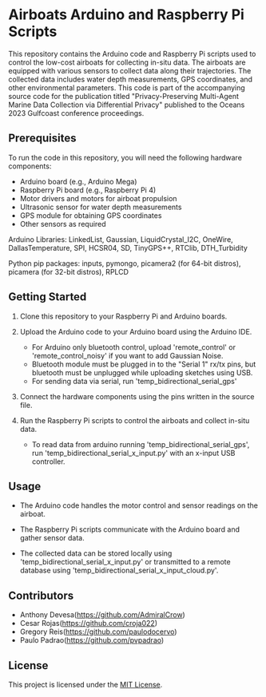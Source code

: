 # Airboats Arduino and Raspberry Pi Scripts

This repository contains the Arduino code and Raspberry Pi scripts used to control the low-cost airboats for collecting in-situ data. The airboats are equipped with various sensors to collect data along their trajectories. The collected data includes water depth measurements, GPS coordinates, and other environmental parameters. This code is part of the accompanying source code for the publication titled "Privacy-Preserving Multi-Agent Marine Data Collection via Differential Privacy" published to the Oceans 2023 Gulfcoast conference proceedings.

## Prerequisites

To run the code in this repository, you will need the following hardware components:

- Arduino board (e.g., Arduino Mega)
- Raspberry Pi board (e.g., Raspberry Pi 4)
- Motor drivers and motors for airboat propulsion
- Ultrasonic sensor for water depth measurements
- GPS module for obtaining GPS coordinates
- Other sensors as required

Arduino Libraries: LinkedList, Gaussian, LiquidCrystal_I2C, OneWire, DallasTemperature, SPI, HCSR04, SD, TinyGPS++, RTClib, DTH_Turbidity

Python pip packages: inputs, pymongo, picamera2 (for 64-bit distros), picamera (for 32-bit distros), RPLCD

## Getting Started

1. Clone this repository to your Raspberry Pi and Arduino boards.

2. Upload the Arduino code to your Arduino board using the Arduino IDE.
   - For Arduino only bluetooth control, upload 'remote_control' or 'remote_control_noisy' if you want to add Gaussian Noise.
   - Bluetooth module must be plugged in to the "Serial 1" rx/tx pins, but bluetooth must be unplugged while uploading sketches using USB.
   - For sending data via serial, run 'temp_bidirectional_serial_gps'

3. Connect the hardware components using the pins written in the source file.

4. Run the Raspberry Pi scripts to control the airboats and collect in-situ data.
    - To read data from arduino running 'temp_bidirectional_serial_gps', run 'temp_bidirectional_serial_x_input.py' with an x-input USB controller.
## Usage

- The Arduino code handles the motor control and sensor readings on the airboat.

- The Raspberry Pi scripts communicate with the Arduino board and gather sensor data.

- The collected data can be stored locally using 'temp_bidirectional_serial_x_input.py' or transmitted to a remote database using 'temp_bidirectional_serial_x_input_cloud.py'.

## Contributors

- Anthony Devesa(https://github.com/AdmiralCrow)
- Cesar Rojas(https://github.com/croja022)
- Gregory Reis(https://github.com/paulodocervo)
- Paulo Padrao(https://github.com/pvpadrao)

## License

This project is licensed under the [MIT License](LICENSE).
